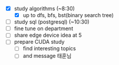- [x] study algorithms (~8:30)
	- [x] up to dfs, bfs, bst(binary search tree)
- [ ] study sql (postgresql) (~10:30)
- [ ] fine tune on department
- [ ] share edge device idea at 5
- [ ] prepare CUDA study
	- [ ] find interesting topics
	- [ ] and message 태훈님

